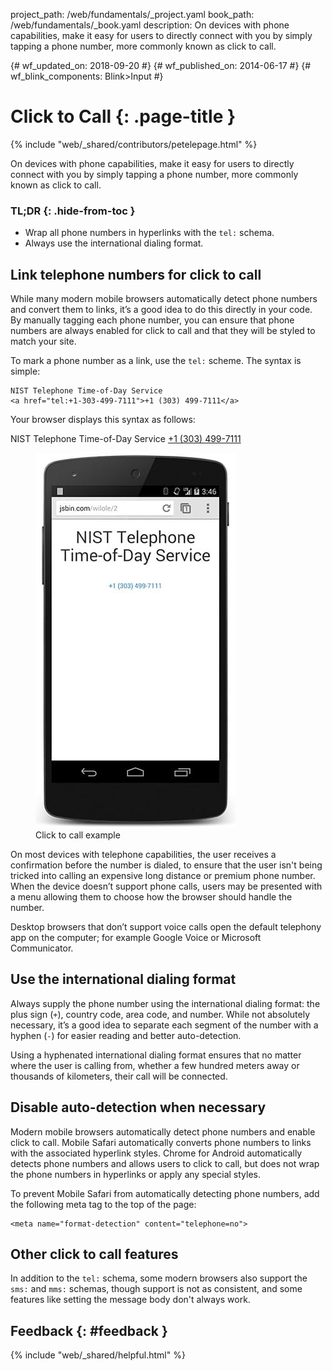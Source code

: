 project_path: /web/fundamentals/_project.yaml
book_path: /web/fundamentals/_book.yaml
description: On devices with phone capabilities, make it easy for users to directly connect with you by simply tapping a phone number, more commonly known as click to call.

{# wf_updated_on: 2018-09-20 #}
{# wf_published_on: 2014-06-17 #}
{# wf_blink_components: Blink>Input #}

# Click to Call {: .page-title }

{% include "web/_shared/contributors/petelepage.html" %}

On devices with phone capabilities, make it easy for users to directly connect
with you by simply tapping a phone number, more commonly known as click to call.

### TL;DR {: .hide-from-toc }

* Wrap all phone numbers in hyperlinks with the <code>tel:</code> schema.
* Always use the international dialing format.


## Link telephone numbers for click to call

While many modern mobile browsers automatically detect phone numbers 
and convert them to links, it’s a good idea to do this directly in your code.
By manually tagging each phone number, you can ensure that phone numbers are always
enabled for click to call and that they will be styled to match your site.

To mark a phone number as a link, use the `tel:` scheme.  The syntax is 
simple:


    NIST Telephone Time-of-Day Service 
    <a href="tel:+1-303-499-7111">+1 (303) 499-7111</a>

Your browser displays this syntax as follows:

NIST Telephone Time-of-Day Service <a href="tel:+1-303-499-7111">+1 (303) 499-7111</a>

<div class="attempt-right">
  <figure>
    <img src="images/click-to-call_framed.jpg" >
    <figcaption>Click to call example</figcaption>
  </figure>
</div>

On most devices with telephone capabilities, the user receives a
confirmation before the number is dialed, to ensure that the user isn't being
tricked into calling an expensive long distance or premium phone number. 
When the device doesn’t support phone calls, users may be presented with a
menu allowing them to choose how the browser should handle the number.

Desktop browsers that don’t support voice calls open the default
telephony app on the computer; for example Google Voice or Microsoft
Communicator.

## Use the international dialing format

Always supply the phone number using the international dialing format: 
the plus sign (`+`), country code, area code, and number.  While not absolutely
necessary, it’s a good idea to separate each segment of the number with a
hyphen (`-`) for easier reading and better auto-detection.

Using a hyphenated international dialing format ensures that no matter where
the user is calling from, whether a few hundred meters away or thousands
of kilometers, their call will be connected.

## Disable auto-detection when necessary

Modern mobile browsers automatically detect phone numbers and enable
click to call. Mobile Safari automatically converts phone numbers to links
with the associated hyperlink styles. Chrome for Android automatically
detects phone numbers and allows users to click to call, but does not wrap
the phone numbers in hyperlinks or apply any special styles.

To prevent Mobile Safari from automatically detecting phone numbers, add the
following meta tag to the top of the page:


    <meta name="format-detection" content="telephone=no">


## Other click to call features

In addition to the `tel:` schema, some modern browsers also support the `sms:`
and `mms:` schemas, though support is not as consistent, and some
features like setting the message body don't always work. 

## Feedback {: #feedback }

{% include "web/_shared/helpful.html" %}
